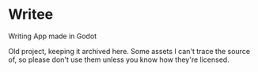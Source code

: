 # Writee
Writing App made in Godot

Old project, keeping it archived here. Some assets I can't trace the source of, so please don't use them unless you know how they're licensed.
